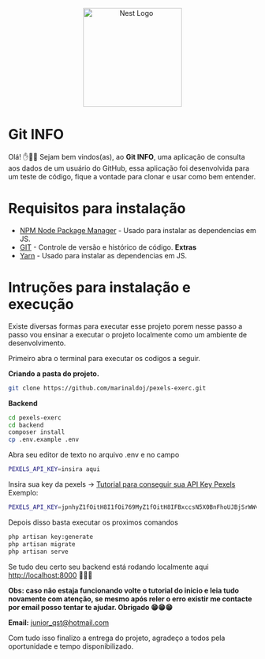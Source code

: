 <p align="center">
  <a href="http://nestjs.com/" target="blank"><img src="https://nestjs.com/img/logo-small.svg" width="200" alt="Nest Logo" /></a>
</p>

# Git INFO
Olá! ✋🙋‍♂️ Sejam bem vindos(as), ao **Git INFO**, uma aplicação de consulta aos dados de um usuário do GitHub, essa aplicação foi desenvolvida para um teste de código, fique a vontade para clonar e usar como bem entender.

# Requisitos para instalação
- [NPM Node Package Manager] - Usado para instalar as dependencias em JS.
- [GIT] - Controle de versão e histórico de código.
**Extras**
- [Yarn] - Usado para instalar as dependencias em JS.

# Intruções para instalação e execução

Existe diversas formas para executar esse projeto porem nesse passo a passo vou ensinar a executar o projeto localmente como um ambiente de desenvolvimento.

Primeiro abra o terminal para executar os codigos a seguir.

**Criando a pasta do projeto.**
```sh
git clone https://github.com/marinaldoj/pexels-exerc.git
```

**Backend**
```sh
cd pexels-exerc
cd backend
composer install
cp .env.example .env
```
Abra seu editor de texto no arquivo .env e no campo 
```sh 
PEXELS_API_KEY=insira aqui
```
Insira sua key da pexels -> [Tutorial para conseguir sua API Key Pexels](https://help.pexels.com/hc/en-us/articles/900004904026-How-do-I-get-an-API-key) 
Exemplo:
```sh 
PEXELS_API_KEY=jpnhyZ1fOitH8I1fOi769MyZ1fOitH8IFBxccsN5X0BnFhoUJBjSrWWv
```
Depois disso basta executar os proximos comandos
```sh
php artisan key:generate
php artisan migrate
php artisan serve
```

Se tudo deu certo seu backend está rodando localmente aqui [http://localhost:8000](http://localhost:8000) 🥳🥳🥳

**Obs: caso não estaja funcionando volte o tutorial do inicio e leia tudo novamente com atenção, se mesmo após reler o erro existir me contacte por email posso tentar te ajudar. Obrigado 😁😁😁**

**Email:** junior_qst@hotmail.com

Com tudo isso finalizo a entrega do projeto, agradeço a todos pela oportunidade e tempo disponibilizado. 

 [NPM Node Package Manager]: <https://nodejs.org/en>
 [Yarn]: <https://classic.yarnpkg.com/lang/en/docs/install/#windows-stable>
 [GIT]: <https://git-scm.com/>
